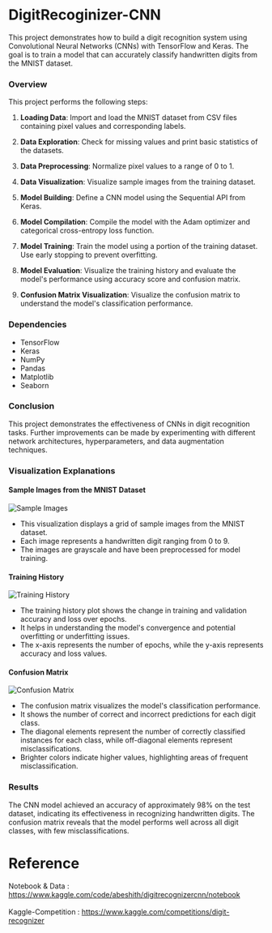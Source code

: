 # DigitRecoginizer-CNN

This project demonstrates how to build a digit recognition system using Convolutional Neural Networks (CNNs) with TensorFlow and Keras. The goal is to train a model that can accurately classify handwritten digits from the MNIST dataset.

### Overview

This project performs the following steps:

1. **Loading Data**: Import and load the MNIST dataset from CSV files containing pixel values and corresponding labels.

2. **Data Exploration**: Check for missing values and print basic statistics of the datasets.

3. **Data Preprocessing**: Normalize pixel values to a range of 0 to 1.

4. **Data Visualization**: Visualize sample images from the training dataset.

5. **Model Building**: Define a CNN model using the Sequential API from Keras.

6. **Model Compilation**: Compile the model with the Adam optimizer and categorical cross-entropy loss function.

7. **Model Training**: Train the model using a portion of the training dataset. Use early stopping to prevent overfitting.

8. **Model Evaluation**: Visualize the training history and evaluate the model's performance using accuracy score and confusion matrix.

9. **Confusion Matrix Visualization**: Visualize the confusion matrix to understand the model's classification performance.

### Dependencies

- TensorFlow
- Keras
- NumPy
- Pandas
- Matplotlib
- Seaborn

### Conclusion

This project demonstrates the effectiveness of CNNs in digit recognition tasks. Further improvements can be made by experimenting with different network architectures, hyperparameters, and data augmentation techniques.

### Visualization Explanations

#### Sample Images from the MNIST Dataset
![Sample Images](sample_images.png)
- This visualization displays a grid of sample images from the MNIST dataset.
- Each image represents a handwritten digit ranging from 0 to 9.
- The images are grayscale and have been preprocessed for model training.

#### Training History
![Training History](training_history.png)
- The training history plot shows the change in training and validation accuracy and loss over epochs.
- It helps in understanding the model's convergence and potential overfitting or underfitting issues.
- The x-axis represents the number of epochs, while the y-axis represents accuracy and loss values.

#### Confusion Matrix
![Confusion Matrix](confusion_matrix.png)
- The confusion matrix visualizes the model's classification performance.
- It shows the number of correct and incorrect predictions for each digit class.
- The diagonal elements represent the number of correctly classified instances for each class, while off-diagonal elements represent misclassifications.
- Brighter colors indicate higher values, highlighting areas of frequent misclassification.

### Results

The CNN model achieved an accuracy of approximately 98% on the test dataset, indicating its effectiveness in recognizing handwritten digits. The confusion matrix reveals that the model performs well across all digit classes, with few misclassifications.


# Reference
Notebook & Data : https://www.kaggle.com/code/abeshith/digitrecognizercnn/notebook </br>
</br>
Kaggle-Competition : https://www.kaggle.com/competitions/digit-recognizer
